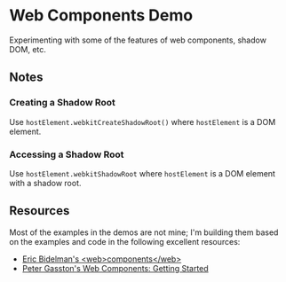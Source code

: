 # Web Components Demo

Experimenting with some of the features of web components, shadow DOM, etc. 

## Notes

### Creating a Shadow Root

Use `hostElement.webkitCreateShadowRoot()` where `hostElement` is a DOM element.

### Accessing a Shadow Root

Use `hostElement.webkitShadowRoot` where `hostElement` is a DOM element with a shadow root.

## Resources

Most of the examples in the demos are not mine; I'm building them based on the examples and code in the following excellent resources:

* [Eric Bidelman's \<web\>components\</web\>](http://html5-demos.appspot.com/static/webcomponents/index.html)
* [Peter Gasston's Web Components: Getting Started](https://speakerdeck.com/stopsatgreen/web-components-getting-started)
